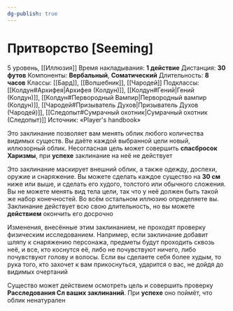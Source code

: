 ```yaml
---
dg-publish: true
---
```

# Притворство [Seeming]
5 уровень, [[Иллюзия]]
Время накладывания: **1 действие**
Дистанция: **30 футов**
Компоненты: **Вербальный**, **Соматический**
Длительность: **8 часов**
Классы: [[Бард]], [[Волшебник]], [[Чародей]]
Подклассы: [[Колдун#Архифея|Архифея (Колдун)]], [[Колдун#Гений|Гений (Колдун)]], [[Колдун#Первородный Вампир|Первородный вампир (Колдун)]], [[Чародей#Призыватель Духов|Призыватель Духов (Чародей)]], [[Следопыт#Сумрачный охотник|Сумрачный охотник (Следопыт)]]
Источник: «Player's handbook»

Это заклинание позволяет вам менять облик любого количества видимых существ. Вы даёте каждой выбранной цели новый, иллюзорный облик. Несогласная цель может совершить **спасбросок Харизмы**, при **успехе** заклинание на неё не действует

Это заклинание маскирует внешний облик, а также одежду, доспехи, оружие и снаряжение. Вы можете сделать каждое существо на **30 см** ниже или выше, и сделать его худого, толстого или обычного сложения. Вы не можете менять вид тела цели, так что у неё должен быть такой же набор конечностей. Во всём остальном иллюзию определяете вы. Заклинание действует всю свою длительность, но вы можете **действием** окончить его досрочно

Изменения, внесённые этим заклинанием, не проходят проверку физическим исследованием. Например, если заклинание добавит шляпу к снаряжению персонажа, предметы будут проходить сквозь неё, и все, кто коснутся её, либо не почувствуют ничего, либо почувствуют голову и волосы. Если вы сделаете себя более худым, то рука того, кто захочет к вам прикоснуться, ударится о вас, не дойдя до видимых очертаний

Существо может действием осмотреть цель и совершить проверку **Расследования Сл ваших заклинаний**. При **успехе** оно поймёт, что облик ненатурален